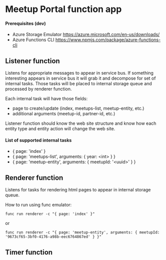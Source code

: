 # Meetup Portal function app

#### Prerequisites (dev)
* Azure Storage Emulator https://azure.microsoft.com/en-us/downloads/
* Azure Functions CLI https://www.npmjs.com/package/azure-functions-cli

## Listener function

Listens for appropriate messages to appear in service bus. If something interesting appears in service bus it will grab it and decompose for set of internal tasks. Those tasks will be placed to internal storage queue and processed by renderer function.

Each internal task will have those fields:
- page to create/update (index, meetups-list, meetup-entity, etc.)
- additional arguments (meetup-id, partner-id, etc.)

Listener function should know the web site structure and know how each entity type and entity action will change the web site.

#### List of supported internal tasks
- { page: 'index' }
- { page: 'meetups-list', arguments: { year: &lt;int&gt; } }
- { page: 'meetup-entity', arguments: { meetupId: '&lt;uuid&gt;' } }

## Renderer function

Listens for tasks for rendering html pages to appear in internal storage queue.

How to run using func emulator:
```batch
func run renderer -c "{ page: 'index' }"
```
or
```batch
func run renderer -c "{ page: 'meetup-entity', arguments: { meetupId: '9673cf65-3bf0-4176-a98b-eec6764867ed' } }"
```

## Timer function